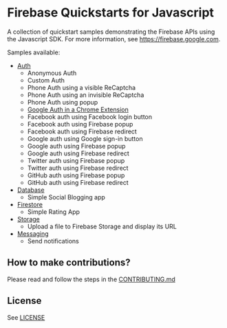 # Firebase Quickstarts for Javascript

A collection of quickstart samples demonstrating the Firebase APIs using the Javascript SDK. For more information, see https://firebase.google.com.

Samples available:
 - [Auth](auth/README.md)
   - Anonymous Auth
   - Custom Auth
   - Phone Auth using a visible ReCaptcha
   - Phone Auth using an invisible ReCaptcha
   - Phone Auth using popup
   - [Google Auth in a Chrome Extension](auth/chromextension/README.md)
   - Facebook auth using Facebook login button
   - Facebook auth using Firebase popup
   - Facebook auth using Firebase redirect
   - Google auth using Google sign-in button
   - Google auth using Firebase popup
   - Google auth using Firebase redirect
   - Twitter auth using Firebase popup
   - Twitter auth using Firebase redirect
   - GitHub auth using Firebase popup
   - GitHub auth using Firebase redirect
 - [Database](database/README.md)
   - Simple Social Blogging app
 - [Firestore](firestore/README.md)
   - Simple Rating App
 - [Storage](storage/README.md)
   - Upload a file to Firebase Storage and display its URL
 - [Messaging](messaging/README.md)
   - Send notifications

## How to make contributions?
Please read and follow the steps in the [CONTRIBUTING.md](CONTRIBUTING.md)

## License
See [LICENSE](LICENSE)
